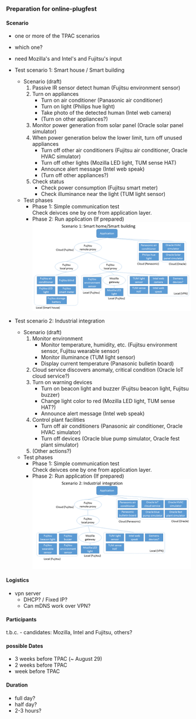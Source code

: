 ### Preparation for online-plugfest

#### Scenario
- one or more of the TPAC scenarios
- which one?
- need Mozilla's and Intel's and Fujitsu's input

- Test scenario 1: Smart house / Smart building
  - Scenario (draft)
    1. Passive IR sensor detect human (Fujitsu environment sensor)
    1. Turn on appliances
       - Turn on air conditioner (Panasonic air conditioner)
       - Turn on light (Philips hue light)
       - Take photo of the detected human (Intel web camera)
       - (Turn on other appliances?)
    1. Monitor power generation from solar panel (Oracle solar panel simulator)
    1. When power generation below the lower limit, turn off unused appliances
       - Turn off other air conditioners (Fujitsu air conditioner, Oracle HVAC simulator)
       - Turn off other lights (Mozilla LED light, TUM sense HAT)
       - Announce alert message (Intel web speak)
       - (Turn off other appliances?)
    1. Check status
       - Check power consumption (Fujitsu smart meter)
       - Check illuminance near the light (TUM light sensor)
  - Test phases
    - Phase 1: Simple communication test  
      Check deivces one by one from application layer.
    - Phase 2: Run application (If prepared)
![scenario1][]
- Test scenario 2: Industrial integration
  - Scenario (draft)
    1. Monitor environment
       - Monitor temperature, humidity, etc. (Fujitsu environment sensor, Fujitsu wearable sensor)
       - Monitor illuminance (TUM light sensor)
       - Display current temperature (Panasonic bulletin board)
    1. Cloud service discovers anomaly, critical condition (Oracle IoT cloud service?)
    1. Turn on warning devices
       - Turn on beacon light and buzzer (Fujitsu beacon light, Fujitsu buzzer)
       - Change light color to red (Mozilla LED light, TUM sense HAT?)
       - Announce alert message (Intel web speak)
    1. Control plant facilities
       - Turn off air conditioners (Panasonic air conditioner, Oracle HVAC simulator)
       - Turn off devices (Oracle blue pump simulator, Oracle fest plant simulator)
    1. (Other actions?)
  - Test phases
    - Phase 1: Simple communication test  
      Check deivces one by one from application layer.
    - Phase 2: Run application (If prepared)
![scenario2][]

[scenario1]:images/test_scenario_1.png
[scenario2]:images/test_scenario_2.png

#### Logistics
- vpn server
  - DHCP? / Fixed IP?
  - Can mDNS work over VPN?

#### Participants
t.b.c. - candidates: Mozilla, Intel and Fujitsu, others?

#### possible Dates

- 3 weeks before TPAC (~ August 29)
- 2 weeks before TPAC
- week before TPAC

#### Duration
- full day?
- half day?
- 2-3 hours?


